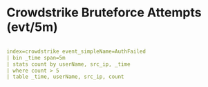 #  Crowdstrike Bruteforce Attempts (evt/5m)
```yaml

index=crowdstrike event_simpleName=AuthFailed 
| bin _time span=5m
| stats count by userName, src_ip, _time
| where count > 5
| table _time, userName, src_ip, count
